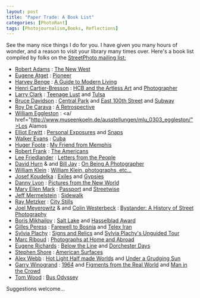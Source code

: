 ```yaml
---
layout: post
title: "Paper Trade: A Book List"
categories: [PhotoRant]
tags: [Photojournalism,Books, Reflections]
---
```

See the many nice things I do for you. I have given you many hours of wonder, and a reason to visit your library many times over. Here's a book list compiled by folks on the <a href="http://topica.com/lists/streetphoto/read?sort=d" target="linkframe">StreetPhoto mailing list:</a>

<!--more-->

 - <a href="http://www.profotos.com/education/referencedesk/masters/masters/robertadams/robertadams.shtml">Robert
		Adams</a> : <a href="http://www.artbook.com/3883754617.html">The New West</a>
 - <a href="http://www.absolutearts.com/artsnews/2001/10/06/29200.html">Eugene Atget</a> : <a href="http://www.aspp.com/bookreviews/reviews/lemagny.html">Pioneer</a>
 - <a href="http://www.harveybenge.com/purchase.html">Harvey Benge</a> : <a href="http://www.dewilewispublishing.com/PHOTOGRAPHY/Harvey_Benge.html">A Guide to Modern Living</a>
 - <a href="http://www.photology.com/bresson/">Henri Cartier-Bresson</a> : <a href="http://hallphotographers.com/individual_photographers/320.shtml">HCB and the Artless Art</a> and <a href="http://www.thameshudson.co.uk/books/Henri_Cartier-Bresson:_Photographer/0500541795.mxs/27/0/">Photographer</a>
 - <a href="http://www.pavementmagazine.com/larry_clark.html">Larry Clark</a> : <a href="http://hallsocial.com/index.php/Mode/product/AsinSearch/0940512491/name/Teenage%2520Lust%2520%2528Japanese%2520Version%2529/browse/3048861/page/1">Teenage Lust</a> and <a href="http://www.tfaoi.com/newsm1/n1m155.htm">Tulsa</a>
 - <a href="http://www.digitaljournalist.org/issue9807/nutsandbolts.htm">Bruce Davidson</a> : <a href="http://www.eyestorm.com/magnum/bdavidson.asp">Central Park</a> and <a href="http://www.eltunel.net/product/0971368139/AsinSearch/14/">East 100th Street</a> and <a href="http://www.josephbellows.com/davidson.html">Subway</a>
 - <a href="http://www.frif.com/cat97/a-e/conversa.html">Roy De Carava</a> : <a href="http://www.amazon.com/exec/obidos/tg/detail/-/0870701274/qid=1055985524/sr=1-1/ref=sr_1_1/102-1449535-8155338?v=glance&s=books">A Retrospective</a>
 - <a href="http://www.salon.com/people/bc/1999/09/07/eggleston/">William Eggleston</a> : <a/ href="http://www.museenkoeln.de/ausstellungen/mlu_0303_eggleston/">Los Alamos</a>
 - <a href="http://www.magnumphotos.com/c/htm/TreePf.aspx?E=29YL53IRYAK">Elliot Erwitt</a> : <a href="http://www.metroactive.com/papers/metro/02.04.99/art-9905.html">Personal Exposures</a> and <a href="http://www.thelibraryshop.org/elersnap.html">Snaps</a>
 - <a href="http://xroads.virginia.edu/~UG97/fsa/welcome.html">Walker Evans</a> : <a href="http://www.aspp.com/bookreviews/reviews/evans2.html">Cuba</a>
 - <a href="http://www.tribes.org/magazine/issue10/huger_foote_untitled_tm10.htm">Huger Foote</a> : <a href="http://www.davidluskgallery.com/artists/foote/book.htm">My Friend from Memphis</a>
 - <a href="http://www.yale.edu/amstud/r66/fr1.html">Robert Frank</a> : <a href="http://m2.aol.com/UvGotMail/frank/frank.html">The Americans</a>
 - <a href="http://www.artcyclopedia.com/artists/friedlander_lee.html">Lee Friedlander</a> : <a href="http://photography.about.com/library/weekly/aa110199c.htm">Letters from the People</a>
 - <a href="http://www.magnumphotos.com/c/htm/TreePf.aspx?E=29YL53UIZ@Q&Det=T">David Hurn</a> &amp; and <a href="http://www.photoeye.com/lists.html">Bill Jay</a> : <a href="http://www.lenswork.com/obp.htm">On Being A Photographer</a>
 - <a href="http://www.designboom.com/portrait/klein_bio.html">William Klein</a> : <a href="http://www.npr.org/display_pages/features/feature_1238966.html">William Klein, photographs, etc...</a>
 - <a href="http://www.radio.cz/en/article/36309">Josef Koudelka</a> : <a href="http://www.zonezero.com/shop/new6.html">Exiles</a> and <a href="http://www.amazon.com/exec/obidos/tg/detail/-/0893814911/102-1449535-8155338?vi=glance">Gypsies</a>
 - <a href="http://www.brown.edu/Facilities/David_Winton_Bell_Gallery/lyon.html">Danny Lyon</a> : <a href="http://www.geh.org/ne/mismi2/m197001420002_ful.html">Pictures from the New World</a>
 - <a href="http://www.digitaljournalist.org/issue9903/mark01.htm">Mary Ellen Mark</a> : <a href="http://www.maryellenmark.com/">Passport</a> and <a href="http://www.aperture.org/photographers_details.php?photographer_id=113">Streetwise</a>
 - <a href="http://www.billcharles.com/merm/jeffmermelstein_1.htm">Jeff Mermelstein</a> : <a href="http://www.absolutearts.com/artsnews/2001/11/23/29381.html">Sidewalk</a>
 - <a href="http://www.laurencemillergallery.com/metzkerbio.htm">Ray Metzker</a> : <a href="http://www.peterfetterman.com/show2/gallery.html">City Stills</a>
 - <a href="http://www.joelmeyerowitz.com/">Joel Meyerowitz</a> &amp; and <a href="http://www.twbookmark.com/authors/43/637/">Colin Westerbeck</a> : <a href="http://www.twbookmark.com/books/48/0821227262/chapter_excerpt13605.html">Bystander: A History of Street Photography</a>
 - <a href="http://www.artukraine.com/photoart/photoukr.htm">Boris Mikhailov</a> : <a href="http://www.theglobalist.com/photo/saltlake/mikhailov.shtml">Salt Lake</a> and <a href="http://www.hasselbladfoundation.org/mikhailove.html">Hasselblad Award</a>
 - <a href="http://globetrotter.berkeley.edu/Peress/peress-con0.html">Gilles Peress</a> : <a href="http://www.buyindies.com/listings/9/6/961786524078.html">Farewell to Bosnia</a> and <a href="http://www.artsmia.org/get-the-picture/print/peress.shtml">Telex Iran</a>
 - <a href="http://www.upenn.edu/ARG/archive/plachy/plachy.html">Sylvia Plachy</a> : <a href="http://www.dirckhalstead.org/issue0004/bookreview.htm">Signs and Relics</a> and <a href="http://www.officialtomwaits.com/music/m_g_ut.htm">Sylvia Plachy's Unguided Tour</a>
 - <a href="http://www.icp.org/infinity/2003/Marc_Riboud.html">Marc Riboud</a> : <a href="http://www.iht.com/articles/82296.html">Photographs at Home and Abroad</a>
 - <a href="http://www.irish-photography.com/exhibitions/richards.html">Eugene Richards</a> : <a href="http://www.aperture.org/photographers_details.php?photographer_id=156">Below the Line</a> and <a href="http://www.amazon.com/exec/obidos/ASIN/0714840017/102-1449535-8155338">Dorchester Days</a>
 - <a href="http://www.afterimagegallery.com/shore.htm">Stephen Shore</a> : <a href="http://www.tate.org.uk/modern/exhibitions/cruelandtender/shore.htm">American Surfaces</a>
 - <a href="http://www.nationalgeographic.com/photography/biographies/webb.html">Alex Webb</a> : <a href="http://www.csus.edu/design/events/alexwebb.htm">Hot Light Half made Worlds</a> and <a href="http://www.eltunel.net/search/books/AuthorSearch/Alex+Webb/17/">Under a Grudging Sun</a>
 - <a href="http://www.masters-of-photography.com/W/winogrand/winogrand.html">Garry Winogrand</a> : <a href="http://www.mocp.org/mocp062500/viewwinogrand1964.htm">1964</a> and <a href="http://www.photo.net/books/winogrand">Figments from the Real World</a> and <a href="http://www.artmag.com/museums/a_greab/agblsps/agblspsc.html">Man in the Crowd</a>
 - <a href="http://www.irish-photography.com/exhibitions/twood.html">Tom Wood</a> : <a href="http://www.art-in.de/incmeldung.php?id=247">Bus Odyssey</a>

Suggestions welcome...
